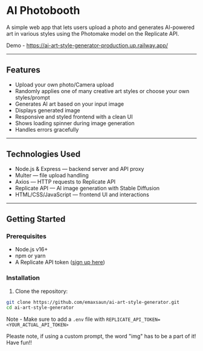 # AI Photobooth

A simple web app that lets users upload a photo and generates AI-powered art in various styles using the Photomake model on the Replicate API.

Demo - https://ai-art-style-generator-production.up.railway.app/

---

## Features

- Upload your own photo/Camera upload
- Randomly applies one of many creative art styles or choose your own styles/prompt
- Generates AI art based on your input image
- Displays generated image
- Responsive and styled frontend with a clean UI
- Shows loading spinner during image generation
- Handles errors gracefully

---

## Technologies Used

- Node.js & Express — backend server and API proxy
- Multer — file upload handling
- Axios — HTTP requests to Replicate API
- Replicate API — AI image generation with Stable Diffusion
- HTML/CSS/JavaScript — frontend UI and interactions

---

## Getting Started

### Prerequisites

- Node.js v16+
- npm or yarn
- A Replicate API token ([sign up here](https://replicate.com/signup))

### Installation

1. Clone the repository:

```bash
git clone https://github.com/emaxsaun/ai-art-style-generator.git
cd ai-art-style-generator
```

Note - Make sure to add a `.env` file with `REPLICATE_API_TOKEN=<YOUR_ACTUAL_API_TOKEN>`

Pleaste note, if using a custom prompt, the word "img" has to be a part of it! Have fun!!